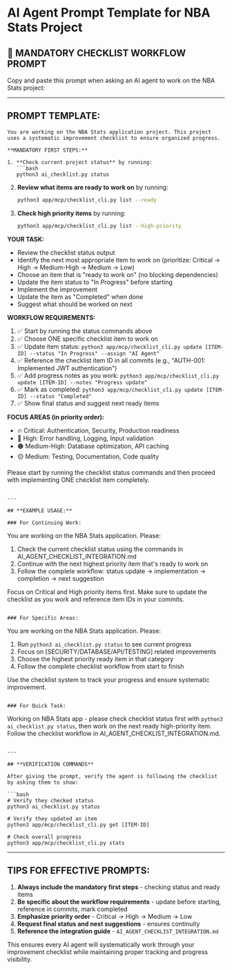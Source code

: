# AI Agent Prompt Template for NBA Stats Project

## 🤖 **MANDATORY CHECKLIST WORKFLOW PROMPT**

Copy and paste this prompt when asking an AI agent to work on the NBA Stats project:

---

## **PROMPT TEMPLATE:**

```
You are working on the NBA Stats application project. This project uses a systematic improvement checklist to ensure organized progress.

**MANDATORY FIRST STEPS:**

1. **Check current project status** by running:
   ```bash
   python3 ai_checklist.py status
   ```

2. **Review what items are ready to work on** by running:
   ```bash
   python3 app/mcp/checklist_cli.py list --ready
   ```

3. **Check high priority items** by running:
   ```bash
   python3 app/mcp/checklist_cli.py list --high-priority
   ```

**YOUR TASK:**
- Review the checklist status output
- Identify the next most appropriate item to work on (prioritize: Critical → High → Medium-High → Medium → Low)
- Choose an item that is "ready to work on" (no blocking dependencies)
- Update the item status to "In Progress" before starting
- Implement the improvement
- Update the item as "Completed" when done
- Suggest what should be worked on next

**WORKFLOW REQUIREMENTS:**
1. ✅ Start by running the status commands above
2. ✅ Choose ONE specific checklist item to work on
3. ✅ Update item status: `python3 app/mcp/checklist_cli.py update [ITEM-ID] --status "In Progress" --assign "AI Agent"`
4. ✅ Reference the checklist item ID in all commits (e.g., "AUTH-001: Implemented JWT authentication")
5. ✅ Add progress notes as you work: `python3 app/mcp/checklist_cli.py update [ITEM-ID] --notes "Progress update"`
6. ✅ Mark as completed: `python3 app/mcp/checklist_cli.py update [ITEM-ID] --status "Completed"`
7. ✅ Show final status and suggest next ready items

**FOCUS AREAS (in priority order):**
- 🔥 Critical: Authentication, Security, Production readiness
- 🔴 High: Error handling, Logging, Input validation
- 🟠 Medium-High: Database optimization, API caching
- 🟡 Medium: Testing, Documentation, Code quality

Please start by running the checklist status commands and then proceed with implementing ONE checklist item completely.
```

---

## **EXAMPLE USAGE:**

### For Continuing Work:
```
You are working on the NBA Stats application. Please:

1. Check the current checklist status using the commands in AI_AGENT_CHECKLIST_INTEGRATION.md
2. Continue with the next highest priority item that's ready to work on
3. Follow the complete workflow: status update → implementation → completion → next suggestion

Focus on Critical and High priority items first. Make sure to update the checklist as you work and reference item IDs in your commits.
```

### For Specific Areas:
```
You are working on the NBA Stats application. Please:

1. Run `python3 ai_checklist.py status` to see current progress
2. Focus on [SECURITY/DATABASE/API/TESTING] related improvements
3. Choose the highest priority ready item in that category
4. Follow the complete checklist workflow from start to finish

Use the checklist system to track your progress and ensure systematic improvement.
```

### For Quick Task:
```
Working on NBA Stats app - please check checklist status first with `python3 ai_checklist.py status`, then work on the next ready high-priority item. Follow the checklist workflow in AI_AGENT_CHECKLIST_INTEGRATION.md.
```

---

## **VERIFICATION COMMANDS**

After giving the prompt, verify the agent is following the checklist by asking them to show:

```bash
# Verify they checked status
python3 ai_checklist.py status

# Verify they updated an item
python3 app/mcp/checklist_cli.py get [ITEM-ID]

# Check overall progress
python3 app/mcp/checklist_cli.py stats
```

---

## **TIPS FOR EFFECTIVE PROMPTS:**

1. **Always include the mandatory first steps** - checking status and ready items
2. **Be specific about the workflow requirements** - update before starting, reference in commits, mark completed
3. **Emphasize priority order** - Critical → High → Medium → Low
4. **Request final status and next suggestions** - ensures continuity
5. **Reference the integration guide** - `AI_AGENT_CHECKLIST_INTEGRATION.md`

This ensures every AI agent will systematically work through your improvement checklist while maintaining proper tracking and progress visibility.
